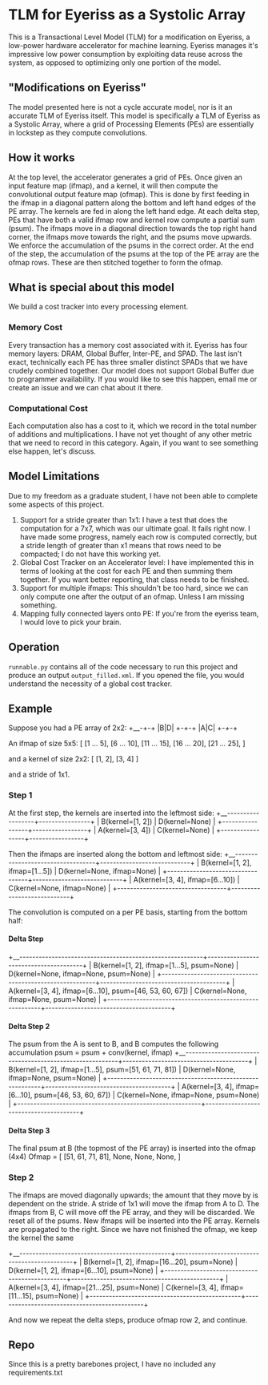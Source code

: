 # TLM for Eyeriss as a Systolic Array
This is a Transactional Level Model (TLM) for a modification on Eyeriss, a low-power hardware accelerator for machine learning.
Eyeriss manages it's impressive low power consumption by exploiting data reuse across the system, as opposed to optimizing only one portion of the model.

## "Modifications on Eyeriss"
The model presented here is not a cycle accurate model, nor is it an accurate TLM of Eyeriss itself.
This model is specifically a TLM of Eyeriss as a Systolic Array, where a grid of Processing Elements (PEs) are essentially in lockstep as they compute convolutions.

## How it works
At the top level, the accelerator generates a grid of PEs. Once given an input feature map (ifmap), and a kernel, it will then compute the convolutional output feature map (ofmap).
This is done by first feeding in the ifmap in a diagonal pattern along the bottom and left hand edges of the PE array.
The kernels are fed in along the left hand edge.
At each delta step, PEs that have both a valid ifmap row and kernel row compute a partial sum (psum).
The ifmaps move in a diagonal direction towards the top right hand corner, the ifmaps move towards the right, and the psums move upwards.
We enforce the accumulation of the psums in the correct order.
At the end of the step, the accumulation of the psums at the top of the PE array are the ofmap rows.
These are then stitched together to form the ofmap.

## What is special about this model
We build a cost tracker into every processing element.

### Memory Cost
Every transaction has a memory cost associated with it.
Eyeriss has four memory layers: DRAM, Global Buffer, Inter-PE, and SPAD.
The last isn't exact, technically each PE has three smaller distinct SPADs that we have crudely combined together.
Our model does not support Global Buffer due to programmer availability.
If you would like to see this happen, email me or create an issue and we can chat about it there.

### Computational Cost
Each computation also has a cost to it, which we record in the total number of additions and multiplications.
I have not yet thought of any other metric that we need to record in this category.
Again, if you want to see something else happen, let's discuss.

## Model Limitations
Due to my freedom as a graduate student, I have not been able to complete some aspects of this project.
1. Support for a stride greater than 1x1: I have a test that does the computation for a 7x7, which was our ultimate goal. It fails right now. I have made some progress, namely each row is computed correctly, but a stride length of greater than x1 means that rows need to be compacted; I do not have this working yet.
2. Global Cost Tracker on an Accelerator level: I have implemented this in terms of looking at the cost for each PE and then summing them together. If you want better reporting, that class needs to be finished.
3. Support for multiple ifmaps: This shouldn't be too hard, since we can only compute one after the output of an ofmap. Unless I am missing something.
4. Mapping fully connected layers onto PE: If you're from the eyeriss team, I would love to pick your brain.

## Operation
`runnable.py` contains all of the code necessary to run this project and produce an output `output_filled.xml`.
If you opened the file, you would understand the necessity of a global cost tracker.

## Example

Suppose you had a PE array of 2x2:
+__-+-+
|B|D|
+_-+_-+
|A|C|
+_-+_-+

An ifmap of size 5x5:
[
  [1 ...  5],
  [6 ...  10],
  [11 ... 15],
  [16 ... 20],
  [21 ... 25],
]

and a kernel of size 2x2:
[
  [1, 2],
  [3, 4]
]

and a stride of 1x1.

### Step 1
At the first step, the kernels are inserted into the leftmost side:
+__------------------+----------------+
| B(kernel=[1, 2]) | D(kernel=None) |
+-----------------+-----------------+
| A(kernel=[3, 4]) | C(kernel=None) |
+-----------------+-----------------+

Then the ifmaps are inserted along the bottom and leftmost side:
+__----------------------------------+----------------------------+
| B(kernel=[1, 2], ifmap=[1...5])  | D(kernel=None, ifmap=None) |
+----------------------------------+----------------------------+
| A(kernel=[3, 4], ifmap=[6...10]) | C(kernel=None, ifmap=None) |
+----------------------------------+----------------------------+

The convolution is computed on a per PE basis, starting from the bottom half:

#### Delta Step
+__---------------------------------------------------------+---------------------------------------+
| B(kernel=[1, 2], ifmap=[1...5], psum=None)              | D(kernel=None, ifmap=None, psum=None) |
+---------------------------------------------------------+---------------------------------------+
| A(kernel=[3, 4], ifmap=[6...10], psum=[46, 53, 60, 67]) | C(kernel=None, ifmap=None, psum=None) |
+---------------------------------------------------------+---------------------------------------+
#### Delta Step 2
The psum from the A is sent to B, and B computes the following accumulation psum = psum + conv(kernel, ifmap)
+__---------------------------------------------------------+---------------------------------------+
| B(kernel=[1, 2], ifmap=[1...5], psum=[51, 61, 71, 81])  | D(kernel=None, ifmap=None, psum=None) |
+---------------------------------------------------------+---------------------------------------+
| A(kernel=[3, 4], ifmap=[6...10], psum=[46, 53, 60, 67]) | C(kernel=None, ifmap=None, psum=None) |
+---------------------------------------------------------+---------------------------------------+
#### Delta Step 3
The final psum at B (the topmost of the PE array) is inserted into the ofmap (4x4)
Ofmap = [
  [51, 61, 71, 81],
  None,
  None,
  None,
]

### Step 2
The ifmaps are moved diagonally upwards; the amount that they move by is dependent on the stride.
A stride of 1x1 will move the ifmap from A to D.
The ifmaps from B, C will move off the PE array, and they will be discarded.
We reset all of the psums.
New ifmaps will be inserted into the PE array.
Kernels are propagated to the right.
Since we have not finished the ofmap, we keep the kernel the same

+__-----------------------------------------------+----------------------------------------------+
| B(kernel=[1, 2], ifmap=[16...20], psum=None)  | D(kernel=[1, 2], ifmap=[6...10], psum=None)  |
+-----------------------------------------------+----------------------------------------------+
| A(kernel=[3, 4], ifmap=[21...25], psum=None)  | C(kernel=[3, 4], ifmap=[11...15], psum=None) |
+-----------------------------------------------+----------------------------------------------+

And now we repeat the delta steps, produce ofmap row 2, and continue.

## Repo
Since this is a pretty barebones project, I have no included any requirements.txt

